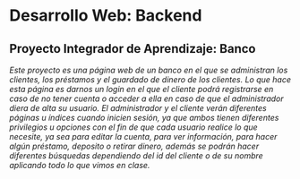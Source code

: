 # Desarrollo Web: Backend

## Proyecto Integrador de Aprendizaje: Banco

_Este proyecto es una página web de un banco en el que se administran los clientes, los préstamos y el guardado de dinero de los clientes. Lo que hace esta página es darnos un login en el que el cliente podrá registrarse en caso de no tener cuenta o acceder a ella en caso de que el administrador diera de alta su usuario. El administrador y el cliente verán diferentes páginas u índices cuando inicien sesión, ya que ambos tienen diferentes privilegios u opciones con el fin de que cada usuario realice lo que necesite, ya sea para editar la cuenta, para ver información, para hacer algún préstamo, deposito o retirar dinero, además se podrán hacer diferentes búsquedas dependiendo del id del cliente o de su nombre aplicando todo lo que vimos en clase._

